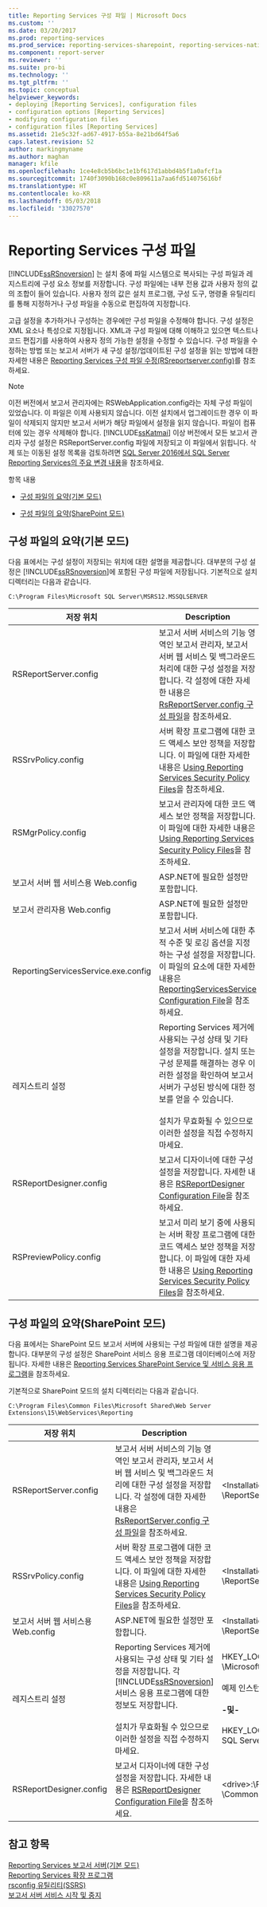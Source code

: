 ```yaml
---
title: Reporting Services 구성 파일 | Microsoft Docs
ms.custom: ''
ms.date: 03/20/2017
ms.prod: reporting-services
ms.prod_service: reporting-services-sharepoint, reporting-services-native
ms.component: report-server
ms.reviewer: ''
ms.suite: pro-bi
ms.technology: ''
ms.tgt_pltfrm: ''
ms.topic: conceptual
helpviewer_keywords:
- deploying [Reporting Services], configuration files
- configuration options [Reporting Services]
- modifying configuration files
- configuration files [Reporting Services]
ms.assetid: 21e5c32f-ad67-4917-b55a-8e21bd64f5a6
caps.latest.revision: 52
author: markingmyname
ms.author: maghan
manager: kfile
ms.openlocfilehash: 1ce4e8cb5b6bc1e1bf617d1abbd4b5f1a0afcf1a
ms.sourcegitcommit: 1740f3090b168c0e809611a7aa6fd514075616bf
ms.translationtype: HT
ms.contentlocale: ko-KR
ms.lasthandoff: 05/03/2018
ms.locfileid: "33027570"
---
```

# <a name="reporting-services-configuration-files"></a>Reporting Services 구성 파일
  [!INCLUDE[ssRSnoversion](../../includes/ssrsnoversion-md.md)] 는 설치 중에 파일 시스템으로 복사되는 구성 파일과 레지스트리에 구성 요소 정보를 저장합니다. 구성 파일에는 내부 전용 값과 사용자 정의 값의 조합이 들어 있습니다. 사용자 정의 값은 설치 프로그램, 구성 도구, 명령줄 유틸리티를 통해 지정하거나 구성 파일을 수동으로 편집하여 지정합니다.  
  
 고급 설정을 추가하거나 구성하는 경우에만 구성 파일을 수정해야 합니다. 구성 설정은 XML 요소나 특성으로 지정됩니다. XML과 구성 파일에 대해 이해하고 있으면 텍스트나 코드 편집기를 사용하여 사용자 정의 가능한 설정을 수정할 수 있습니다. 구성 파일을 수정하는 방법 또는 보고서 서버가 새 구성 설정/업데이트된 구성 설정을 읽는 방법에 대한 자세한 내용은 [Reporting Services 구성 파일 수정&#40;RSreportserver.config&#41;](../../reporting-services/report-server/modify-a-reporting-services-configuration-file-rsreportserver-config.md)를 참조하세요.  
  
> [!NOTE]  
>  이전 버전에서 보고서 관리자에는 RSWebApplication.config라는 자체 구성 파일이 있었습니다. 이 파일은 이제 사용되지 않습니다. 이전 설치에서 업그레이드한 경우 이 파일이 삭제되지 않지만 보고서 서버가 해당 파일에서 설정을 읽지 않습니다. 파일이 컴퓨터에 있는 경우 삭제해야 합니다. [!INCLUDE[ssKatmai](../../includes/sskatmai-md.md)] 이상 버전에서 모든 보고서 관리자 구성 설정은 RSReportServer.config 파일에 저장되고 이 파일에서 읽힙니다. 삭제 또는 이동된 설정 목록을 검토하려면 [SQL Server 2016에서 SQL Server Reporting Services의 주요 변경 내용](../../reporting-services/breaking-changes-in-sql-server-reporting-services-in-sql-server-2016.md)을 참조하세요.  
  
 항목 내용  
  
-   [구성 파일의 요약(기본 모드)](#bkmk_config_file_Summary_native_mode)  
  
-   [구성 파일의 요약(SharePoint 모드)](#bkmk_config_file_Summary_sharepoint_mode)  
  
##  <a name="bkmk_config_file_Summary_native_mode"></a> 구성 파일의 요약(기본 모드)  
 다음 표에서는 구성 설정이 저장되는 위치에 대한 설명을 제공합니다. 대부분의 구성 설정은 [!INCLUDE[ssRSnoversion](../../includes/ssrsnoversion-md.md)]에 포함된 구성 파일에 저장됩니다. 기본적으로 설치 디렉터리는 다음과 같습니다.  
  
```  
C:\Program Files\Microsoft SQL Server\MSRS12.MSSQLSERVER  
```  
  
|저장 위치|Description|위치|  
|----------------|-----------------|--------------|  
|RSReportServer.config|보고서 서버 서비스의 기능 영역인 보고서 관리자, 보고서 서버 웹 서비스 및 백그라운드 처리에 대한 구성 설정을 저장합니다. 각 설정에 대한 자세한 내용은 [RsReportServer.config 구성 파일](../../reporting-services/report-server/rsreportserver-config-configuration-file.md)을 참조하세요.|\<Installation directory> \Reporting Services \ReportServer|  
|RSSrvPolicy.config|서버 확장 프로그램에 대한 코드 액세스 보안 정책을 저장합니다. 이 파일에 대한 자세한 내용은 [Using Reporting Services Security Policy Files](../../reporting-services/extensions/secure-development/using-reporting-services-security-policy-files.md)을 참조하세요.|\<Installation directory> \Reporting Services \ReportServer|  
|RSMgrPolicy.config|보고서 관리자에 대한 코드 액세스 보안 정책을 저장합니다. 이 파일에 대한 자세한 내용은 [Using Reporting Services Security Policy Files](../../reporting-services/extensions/secure-development/using-reporting-services-security-policy-files.md)을 참조하세요.|\<Installation directory> \Reporting Services \ReportManager|  
|보고서 서버 웹 서비스용 Web.config|ASP.NET에 필요한 설정만 포함합니다.|\<Installation directory> \Reporting Services \ReportServer|  
|보고서 관리자용 Web.config|ASP.NET에 필요한 설정만 포함합니다.|\<Installation directory> \Reporting Services \ReportManager|  
|ReportingServicesService.exe.config|보고서 서버 서비스에 대한 추적 수준 및 로깅 옵션을 지정하는 구성 설정을 저장합니다. 이 파일의 요소에 대한 자세한 내용은 [ReportingServicesService Configuration File](../../reporting-services/report-server/reportingservicesservice-configuration-file.md)을 참조하세요.|\<Installation directory> \Reporting Services \ReportServer \Bin|  
|레지스트리 설정|Reporting Services 제거에 사용되는 구성 상태 및 기타 설정을 저장합니다. 설치 또는 구성 문제를 해결하는 경우 이러한 설정을 확인하여 보고서 서버가 구성된 방식에 대한 정보를 얻을 수 있습니다.<br /><br /> 설치가 무효화될 수 있으므로 이러한 설정을 직접 수정하지 마세요.|HKEY_LOCAL_MACHINE \SOFTWARE \Microsoft \Microsoft SQL Server \\<InstanceID\> \Setup<br /><br /> **-및-**<br /><br /> HKEY_LOCAL_MACHINE\SOFTWARE\Microsoft\Microsoft SQL Server\Services\ReportServer|  
|RSReportDesigner.config|보고서 디자이너에 대한 구성 설정을 저장합니다. 자세한 내용은 [RSReportDesigner Configuration File](../../reporting-services/report-server/rsreportdesigner-configuration-file.md)을 참조하세요.|\<drive>:\Program Files \Microsoft Visual Studio 10 \Common7 \IDE \PrivateAssemblies.|  
|RSPreviewPolicy.config|보고서 미리 보기 중에 사용되는 서버 확장 프로그램에 대한 코드 액세스 보안 정책을 저장합니다. 이 파일에 대한 자세한 내용은 [Using Reporting Services Security Policy Files](../../reporting-services/extensions/secure-development/using-reporting-services-security-policy-files.md)을 참조하세요.|C:\Program Files\Microsoft Visual Studio 10.0\Common7\IDE\PrivateAssembliesr|  
  
##  <a name="bkmk_config_file_Summary_sharepoint_mode"></a> 구성 파일의 요약(SharePoint 모드)  
 다음 표에서는 SharePoint 모드 보고서 서버에 사용되는 구성 파일에 대한 설명을 제공합니다. 대부분의 구성 설정은 SharePoint 서비스 응용 프로그램 데이터베이스에 저장됩니다. 자세한 내용은 [Reporting Services SharePoint Service 및 서비스 응용 프로그램](../../reporting-services/report-server-sharepoint/reporting-services-sharepoint-service-and-service-applications.md)을 참조하세요.  
  
 기본적으로 SharePoint 모드의 설치 디렉터리는 다음과 같습니다.  
  
```  
C:\Program Files\Common Files\Microsoft Shared\Web Server Extensions\15\WebServices\Reporting  
```  
  
|저장 위치|Description|위치|  
|----------------|-----------------|--------------|  
|RSReportServer.config|보고서 서버 서비스의 기능 영역인 보고서 관리자, 보고서 서버 웹 서비스 및 백그라운드 처리에 대한 구성 설정을 저장합니다. 각 설정에 대한 자세한 내용은 [RsReportServer.config 구성 파일](../../reporting-services/report-server/rsreportserver-config-configuration-file.md)을 참조하세요.|\<Installation directory> \Reporting Services \ReportServer|  
|RSSrvPolicy.config|서버 확장 프로그램에 대한 코드 액세스 보안 정책을 저장합니다. 이 파일에 대한 자세한 내용은 [Using Reporting Services Security Policy Files](../../reporting-services/extensions/secure-development/using-reporting-services-security-policy-files.md)을 참조하세요.|\<Installation directory> \Reporting Services \ReportServer|  
|보고서 서버 웹 서비스용 Web.config|ASP.NET에 필요한 설정만 포함합니다.|\<Installation directory> \Reporting Services \ReportServer|  
|레지스트리 설정|Reporting Services 제거에 사용되는 구성 상태 및 기타 설정을 저장합니다. 각 [!INCLUDE[ssRSnoversion](../../includes/ssrsnoversion-md.md)] 서비스 응용 프로그램에 대한 정보도 저장합니다.<br /><br /> 설치가 무효화될 수 있으므로 이러한 설정을 직접 수정하지 마세요.|HKEY_LOCAL_MACHINE \SOFTWARE \Microsoft \Microsoft SQL Server \\<InstanceID\> \Setup<br /><br /> 예제 인스턴스 ID: MSSQL13.MSSQLSERVER<br /><br /> **-및-**<br /><br /> HKEY_LOCAL_MACHINE\SOFTWARE\Microsoft\Microsoft SQL Server\Reporting Services\Service Applications|  
|RSReportDesigner.config|보고서 디자이너에 대한 구성 설정을 저장합니다. 자세한 내용은 [RSReportDesigner Configuration File](../../reporting-services/report-server/rsreportdesigner-configuration-file.md)을 참조하세요.|\<drive>:\Program Files \Microsoft Visual Studio 10 \Common7 \IDE \PrivateAssemblies.|  
  
## <a name="see-also"></a>참고 항목  
 [Reporting Services 보고서 서버&#40;기본 모드&#41;](../../reporting-services/report-server/reporting-services-report-server-native-mode.md)   
 [Reporting Services 확장 프로그램](../../reporting-services/extensions/reporting-services-extensions.md)   
 [rsconfig 유틸리티&#40;SSRS&#41;](../../reporting-services/tools/rsconfig-utility-ssrs.md)   
 [보고서 서버 서비스 시작 및 중지](../../reporting-services/report-server/start-and-stop-the-report-server-service.md)  
  
  
